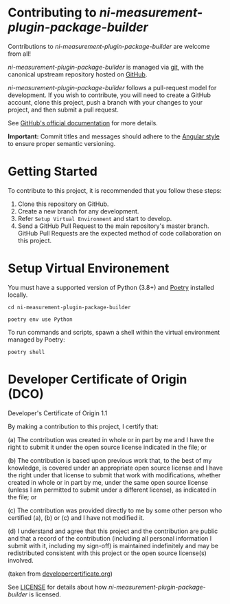 # Contributing to *ni-measurement-plugin-package-builder* 

Contributions to *ni-measurement-plugin-package-builder* are welcome from all!

*ni-measurement-plugin-package-builder* is managed via [git](https://git-scm.com), with the canonical upstream
repository hosted on [GitHub](https://github.com/ni/ni-measurement-plugin-package-builder).

*ni-measurement-plugin-package-builder* follows a pull-request model for development.  If
you wish to contribute, you will need to create a GitHub account, clone this
project, push a branch with your changes to your project, and then submit a
pull request.

See [GitHub's official documentation](https://help.github.com/articles/using-pull-requests/)
for more details.

**Important:** Commit titles and messages should adhere to the
[Angular style](https://github.com/angular/angular.js/blob/master/DEVELOPERS.md#commits)
to ensure proper semantic versioning.

# Getting Started

To contribute to this project, it is recommended that you follow these steps:

1. Clone this repository on GitHub.
2. Create a new branch for any development.
3. Refer `Setup Virtual Environment` and start to develop.
4. Send a GitHub Pull Request to the main repository's master branch. GitHub
   Pull Requests are the expected method of code collaboration on this project.

# Setup Virtual Environement

You must have a supported version of Python (3.8+) and [Poetry](https://python-poetry.org/docs/) installed locally.

```
cd ni-measurement-plugin-package-builder

poetry env use Python
```

To run commands and scripts, spawn a shell within the virtual environment managed by Poetry:

```
poetry shell
```


# Developer Certificate of Origin (DCO)

   Developer's Certificate of Origin 1.1

   By making a contribution to this project, I certify that:

   (a) The contribution was created in whole or in part by me and I
       have the right to submit it under the open source license
       indicated in the file; or

   (b) The contribution is based upon previous work that, to the best
       of my knowledge, is covered under an appropriate open source
       license and I have the right under that license to submit that
       work with modifications, whether created in whole or in part
       by me, under the same open source license (unless I am
       permitted to submit under a different license), as indicated
       in the file; or

   (c) The contribution was provided directly to me by some other
       person who certified (a), (b) or (c) and I have not modified
       it.

   (d) I understand and agree that this project and the contribution
       are public and that a record of the contribution (including all
       personal information I submit with it, including my sign-off) is
       maintained indefinitely and may be redistributed consistent with
       this project or the open source license(s) involved.

(taken from [developercertificate.org](https://developercertificate.org/))

See [LICENSE](https://github.com/ni/ni-measurement-plugin-package-builder/blob/main/LICENSE)
for details about how *ni-measurement-plugin-package-builder* is licensed.